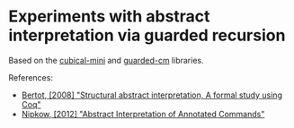 # Experiments with abstract interpretation via guarded recursion

Based on the [cubical-mini](https://github.com/cmcmA20/cubical-mini/) and [guarded-cm](https://github.com/clayrat/guarded-cm/) libraries.

References:

* [Bertot, [2008] "Structural abstract interpretation, A formal study using Coq"](https://hal.inria.fr/inria-00329572)
* [Nipkow, [2012] "Abstract Interpretation of Annotated Commands"](https://isabelle.in.tum.de/~nipkow/pubs/itp12.pdf)
